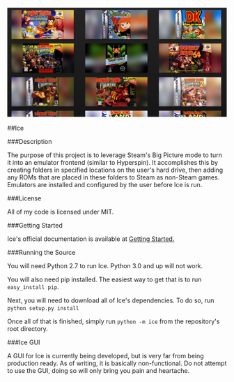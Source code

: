 ![Example of Ice using thegamesdb.net boxart images](ice-example-new.png "Example")

##Ice

###Description

The purpose of this project is to leverage Steam's Big Picture mode to turn it into an emulator frontend (similar to Hyperspin). It accomplishes this by creating folders in specified locations on the user's hard drive, then adding any ROMs that are placed in these folders to Steam as non-Steam games. Emulators are installed and configured by the user before Ice is run.

###License

All of my code is licensed under MIT.

###Getting Started

Ice's official documentation is available at [Getting Started.](http://scottrice.github.io/Ice/getting-started/) 

###Running the Source

You will need Python 2.7 to run Ice. Python 3.0 and up will not work.

You will also need pip installed. The easiest way to get that is to run `easy_install pip`.

Next, you will need to download all of Ice's dependencies. To do so, run `python setup.py install`

Once all of that is finished, simply run `python -m ice` from the repository's root directory.

###Ice GUI

A GUI for Ice is currently being developed, but is very far from being production ready. As of writing, it is basically non-functional. Do not attempt to use the GUI, doing so will only bring you pain and heartache.
